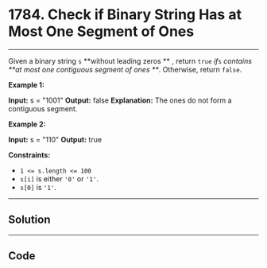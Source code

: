 # 1784. Check if Binary String Has at Most One Segment of Ones

---

Given a binary string `s` **​​​​​without leading zeros ** , return `true`​​​ _if_`s` _contains **at most one contiguous segment of ones **_. Otherwise, return `false`.

 

**Example 1:**


**Input:** s = "1001"
**Output:** false
**Explanation:** The ones do not form a contiguous segment.


**Example 2:**


**Input:** s = "110"
**Output:** true

 

**Constraints:**

  * `1 <= s.length <= 100`
  * `s[i]`​​​​ is either `'0'` or `'1'`.
  * `s[0]` is `'1'`.

---

## Solution



---

## Code
```python


```